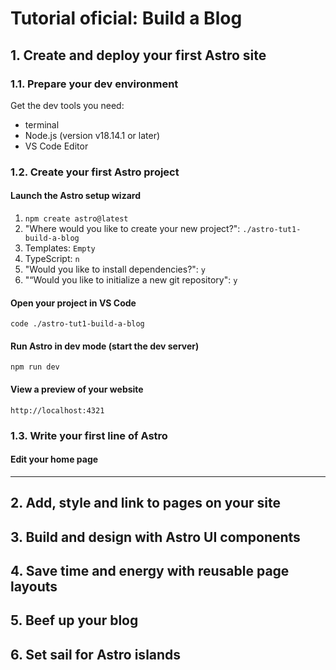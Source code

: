 # Tutorial oficial: Build a Blog

## 1. Create and deploy your first Astro site

### 1.1. Prepare your dev environment

Get the dev tools you need:

* terminal
* Node.js (version v18.14.1 or later)
* VS Code Editor

### 1.2. Create your first Astro project

#### Launch the Astro setup wizard

1. `npm create astro@latest`
2. "Where would you like to create your new project?": `./astro-tut1-build-a-blog`
3. Templates: `Empty`
4. TypeScript: `n`
5. "Would you like to install dependencies?": `y`
6. "“Would you like to initialize a new git repository": `y`

#### Open your project in VS Code

`code ./astro-tut1-build-a-blog`

#### Run Astro in dev mode (start the dev server)
`npm run dev`

#### View a preview of your website

`http://localhost:4321`

### 1.3. Write your first line of Astro

#### Edit your home page



---

## 2. Add, style and link to pages on your site

## 3. Build and design with Astro UI components

## 4. Save time and energy with reusable page layouts

## 5. Beef up your blog

## 6. Set sail for Astro islands